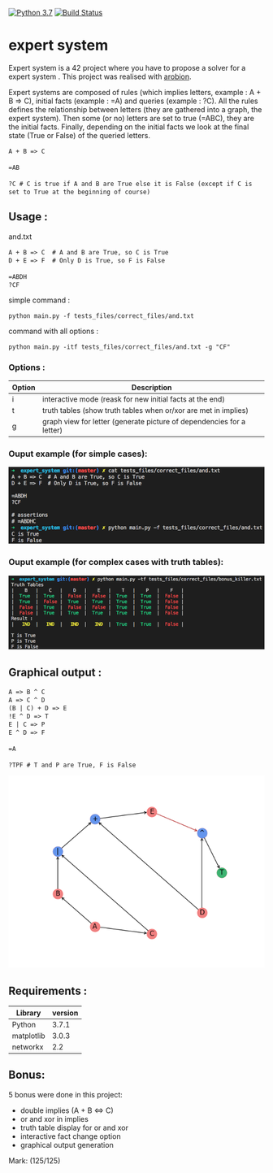 [![Python 3.7](https://img.shields.io/badge/python-3.7-blue.svg)](https://www.python.org/downloads/release/python-360/)
[![Build Status](https://travis-ci.org/fxbabin/expert_system.png)](https://travis-ci.org/fxbabin/expert_system)


# expert system

Expert system is a 42 project where you have to propose a solver for a expert system . This project was realised with [arobion](https://github.com/arobion).

Expert systems are composed of rules (which implies letters, example : A + B => C), initial facts (example : =A) and queries (example : ?C). All the rules defines the relationship between letters (they are gathered into a graph, the expert system). Then some (or no) letters are set to true (=ABC), they are the initial facts. Finally, depending on the initial facts we look at the final state (True or False) of the queried letters.

```
A + B => C

=AB

?C # C is true if A and B are True else it is False (except if C is set to True at the beginning of course)
```

## Usage :

and.txt

```
A + B => C  # A and B are True, so C is True
D + E => F  # Only D is True, so F is False

=ABDH
?CF
```
simple command :
```
python main.py -f tests_files/correct_files/and.txt
```
command with all options :
```
python main.py -itf tests_files/correct_files/and.txt -g "CF"
```

### Options :

| Option | Description |
| --- | --- |
| i | interactive mode (reask for new initial facts at the end) |
| t | truth tables (show truth tables when or/xor are met in implies) |
| g | graph view for letter (generate picture of dependencies for a letter) |

### Ouput example (for simple cases):
<img src="imgs/output.png" alt="drawing" width="600"/>

### Ouput example (for complex cases with truth tables):
<img src="imgs/truth_table.png" alt="drawing" width="600"/>

## Graphical output :
```
A => B ^ C
A => C ^ D
(B | C) + D => E
!E ^ D => T
E | C => P
E ^ D => F

=A

?TPF # T and P are True, F is False
```
<img src="imgs/T_graph.png" alt="drawing" width="600"/>

## Requirements :

| Library | version |
| --- | --- |
| Python | 3.7.1 |
| matplotlib | 3.0.3 |
| networkx | 2.2 |

## Bonus:

5 bonus were done in this project:
- double implies (A + B <=> C)
- or and xor in implies
- truth table display for or and xor
- interactive fact change option
- graphical output generation

Mark: (125/125)
